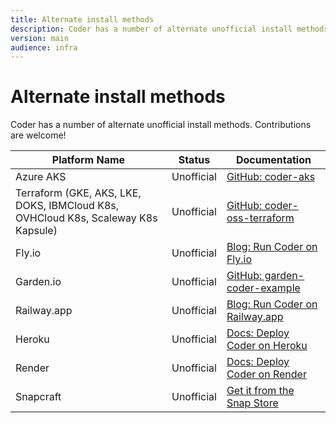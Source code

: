 ```yaml
---
title: Alternate install methods
description: Coder has a number of alternate unofficial install methods. Contributions are
version: main
audience: infra
---
```

# Alternate install methods

Coder has a number of alternate unofficial install methods. Contributions are
welcome!

| Platform Name                                                                     | Status     | Documentation                                                                                |
|-----------------------------------------------------------------------------------|------------|----------------------------------------------------------------------------------------------|
| Azure AKS                                                                         | Unofficial | [GitHub: coder-aks](https://github.com/ericpaulsen/coder-aks)                                |
| Terraform (GKE, AKS, LKE, DOKS, IBMCloud K8s, OVHCloud K8s, Scaleway K8s Kapsule) | Unofficial | [GitHub: coder-oss-terraform](https://github.com/ElliotG/coder-oss-tf)                       |
| Fly.io                                                                            | Unofficial | [Blog: Run Coder on Fly.io](https://coder.com/blog/remote-developer-environments-on-fly-io)  |
| Garden.io                                                                         | Unofficial | [GitHub: garden-coder-example](https://github.com/garden-io/garden-coder-example)            |
| Railway.app                                                                       | Unofficial | [Blog: Run Coder on Railway.app](https://coder.com/blog/deploy-coder-on-railway-app)         |
| Heroku                                                                            | Unofficial | [Docs: Deploy Coder on Heroku](https://github.com/coder/packages/blob/main/heroku/README) |
| Render                                                                            | Unofficial | [Docs: Deploy Coder on Render](https://github.com/coder/packages/blob/main/render/README) |
| Snapcraft                                                                         | Unofficial | [Get it from the Snap Store](https://snapcraft.io/coder)                                     |

